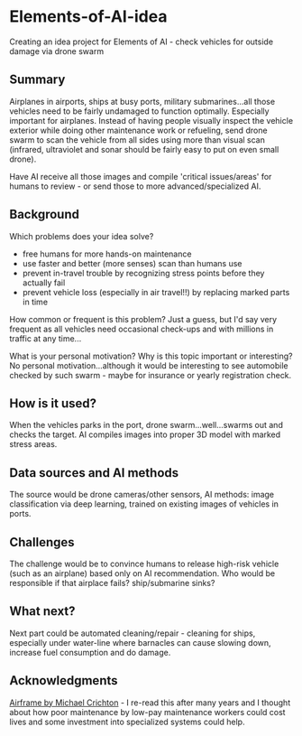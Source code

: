 # Elements-of-AI-idea
Creating an idea project for Elements of AI - check vehicles for outside damage via drone swarm

## Summary
Airplanes in airports, ships at busy ports, military submarines...all those vehicles need to be fairly undamaged to function optimally. Especially important for airplanes. Instead of having people visually inspect the vehicle exterior while doing other maintenance work or refueling, send drone swarm to scan the vehicle from all sides using more than visual scan (infrared, ultraviolet and sonar should be fairly easy to put on even small drone).

Have AI receive all those images and compile 'critical issues/areas' for humans to review - or send those to more advanced/specialized AI.


## Background
Which problems does your idea solve? 
* free humans for more hands-on maintenance
* use faster and better (more senses) scan than humans use
* prevent in-travel trouble by recognizing stress points before they actually fail
* prevent vehicle loss (especially in air travel!!) by replacing marked parts in time

How common or frequent is this problem? 
Just a guess, but I'd say very frequent as all vehicles need occasional check-ups and with millions in traffic at any time...

What is your personal motivation? Why is this topic important or interesting?
No personal motivation...although it would be interesting to see automobile checked by such swarm - maybe for insurance or yearly registration check.

## How is it used?
When the vehicles parks in the port, drone swarm...well...swarms out and checks the target. AI compiles images into proper 3D model with marked stress areas.

## Data sources and AI methods
The source would be drone cameras/other sensors, AI methods: image classification via deep learning, trained on existing images of vehicles in ports.


## Challenges
The challenge would be to convince humans to release high-risk vehicle (such as an airplane) based only on AI recommendation. Who would be responsible if that airplace fails? ship/submarine sinks?

## What next?
Next part could be automated cleaning/repair - cleaning for ships, especially under water-line where barnacles can cause slowing down, increase fuel consumption and do damage.


## Acknowledgments
[Airframe by Michael Crichton](https://en.wikipedia.org/wiki/Airframe_(novel)) - I re-read this after many years and I thought about how poor maintenance by low-pay maintenance workers could cost lives and some investment into specialized systems could help.
